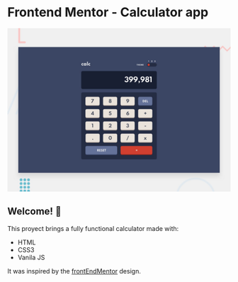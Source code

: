 # Frontend Mentor - Calculator app

![Design preview for the Calculator app coding challenge](./design/desktop-preview.jpg)

## Welcome! 👋

This proyect brings a fully functional calculator made with:
<ul>
  <li>HTML</li>
  <li>CSS3</li>
  <li>Vanila JS</li>  
</ul>
It was inspired by the <a href="https://www.frontendmentor.io/challenges">frontEndMentor</a> design.
